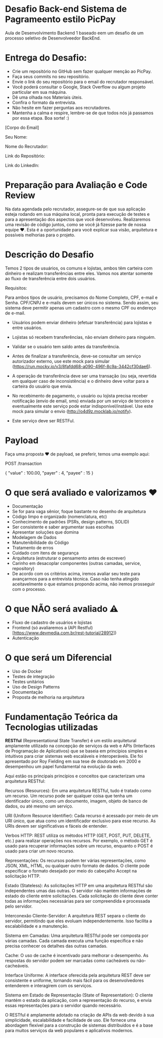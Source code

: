 # Desafio Back-end Sistema de Pagrameento estilo PicPay

Aula de Desenvolvimento Backend 1 baseado eem um desafio de um processo seletivo de Desenvolveedor BackEnd.


# Entrega do Desafio:

- Crie um repositório no GitHub sem fazer qualquer menção ao PicPay.
- Faça seus commits no seu repositório.
- Envie o link do seu repositório para o email do recrutador responsável.
- Você poderá consultar o Google, Stack Overflow ou algum projeto particular em sua máquina.
- Dê uma olhada nos Materiais úteis.
- Confira o formato da entrevista.
- Não hesite em fazer perguntas aos recrutadores.
- Mantenha a calma e respire, lembre-se de que todos nós já passamos por essa etapa. Boa sorte! :)

[Corpo do Email]

Seu Nome: 

Nome do Recrutador: 

Link do Repositório: 

Link do LinkedIn: 

# Preparação para Avaliação e Code Review

Na data agendada pelo recrutador, assegure-se de que sua aplicação esteja rodando em sua máquina local, pronta para execução de testes e para a apresentação dos aspectos que você desenvolveu. Realizaremos uma revisão de código juntos, como se você já fizesse parte de nossa equipe ❤️. Esta é a oportunidade para você explicar sua visão, arquitetura e possíveis melhorias para o projeto.

# Descrição do Desafio

Temos 2 tipos de usuários, os comuns e lojistas, ambos têm carteira com dinheiro e realizam transferências entre eles. Vamos nos atentar somente ao fluxo de transferência entre dois usuários.

Requisitos:

Para ambos tipos de usuário, precisamos do Nome Completo, CPF, e-mail e Senha. CPF/CNPJ e e-mails devem ser únicos no sistema. Sendo assim, seu sistema deve permitir apenas um cadastro com o mesmo CPF ou endereço de e-mail.

* Usuários podem enviar dinheiro (efetuar transferência) para lojistas e entre usuários.

* Lojistas só recebem transferências, não enviam dinheiro para ninguém.

* Validar se o usuário tem saldo antes da transferência.

* Antes de finalizar a transferência, deve-se consultar um serviço autorizador externo, use este mock para simular (https://run.mocky.io/v3/8fafdd68-a090-496f-8c9a-3442cf30dae6).

* A operação de transferência deve ser uma transação (ou seja, revertida em qualquer caso de inconsistência) e o dinheiro deve voltar para a carteira do usuário que envia.

* No recebimento de pagamento, o usuário ou lojista precisa receber notificação (envio de email, sms) enviada por um serviço de terceiro e eventualmente este serviço pode estar indisponível/instável. Use este mock para simular o envio (http://o4d9z.mocklab.io/notify).

* Este serviço deve ser RESTFul.

# Payload
Faça uma proposta ❤️ de payload, se preferir, temos uma exemplo aqui:

POST /transaction

{
    "value" : 100.00,
    "payer" : 4,
    "payee" : 15
}

# O que será avaliado e valorizamos ❤️

* Documentação
* Se for para vaga sênior, foque bastante no desenho de arquitetura
* Código limpo e organizado (nomenclatura, etc)
* Conhecimento de padrões (PSRs, design patterns, SOLID)
* Ser consistente e saber argumentar suas escolhas
* Apresentar soluções que domina
* Modelagem de Dados
* Manutenibilidade do Código
* Tratamento de erros
* Cuidado com itens de segurança
* Arquitetura (estruturar o pensamento antes de escrever)
* Carinho em desacoplar componentes (outras camadas, service, repository)
* De acordo com os critérios acima, iremos avaliar seu teste para avançarmos para a entrevista técnica. Caso não tenha atingido aceitavelmente o que estamos propondo acima, não iremos prosseguir com o processo.

# O que NÃO será avaliado ⚠️
* Fluxo de cadastro de usuários e lojistas
* Frontend (só avaliaremos a (API Restful)[https://www.devmedia.com.br/rest-tutorial/28912])
* Autenticação

# O que será um Diferencial
* Uso de Docker
* Testes de integração
* Testes unitários
* Uso de Design Patterns
* Documentação
* Proposta de melhoria na arquitetura

# Fundamentação Teórica da Tecnologias utilizadas

**RESTful** (Representational State Transfer) é um estilo arquitetural amplamente utilizado na concepção de serviços da web e APIs (Interfaces de Programação de Aplicativos) que se baseia em princípios simples e intuitivos para criar sistemas web escaláveis e interoperáveis. Ele foi apresentado por Roy Fielding em sua tese de doutorado em 2000 e desempenhou um papel fundamental na evolução da web.

Aqui estão os principais princípios e conceitos que caracterizam uma arquitetura RESTful:

Recursos (Resources): Em uma arquitetura RESTful, tudo é tratado como um recurso. Um recurso pode ser qualquer coisa que tenha um identificador único, como um documento, imagem, objeto de banco de dados, ou até mesmo um serviço.

URI (Uniform Resource Identifier): Cada recurso é acessado por meio de um URI único, que atua como um identificador exclusivo para esse recurso. As URIs devem ser significativas e fáceis de entender.

Verbos HTTP: REST utiliza os métodos HTTP (GET, POST, PUT, DELETE, etc.) para realizar operações nos recursos. Por exemplo, o método GET é usado para recuperar informações sobre um recurso, enquanto o POST é usado para criar um novo recurso.

Representações: Os recursos podem ter várias representações, como JSON, XML, HTML, ou qualquer outro formato de dados. O cliente pode especificar o formato desejado por meio do cabeçalho Accept na solicitação HTTP.

Estado (Stateless): As solicitações HTTP em uma arquitetura RESTful são independentes umas das outras. O servidor não mantém informações de estado do cliente entre solicitações. Cada solicitação do cliente deve conter todas as informações necessárias para ser compreendida e processada pelo servidor.

Interconexão Cliente-Servidor: A arquitetura REST separa o cliente do servidor, permitindo que eles evoluam independentemente. Isso facilita a escalabilidade e a manutenção.

Sistema em Camadas: Uma arquitetura RESTful pode ser composta por várias camadas. Cada camada executa uma função específica e não precisa conhecer os detalhes das outras camadas.

Cache: O uso de cache é incentivado para melhorar o desempenho. As respostas do servidor podem ser marcadas como cacheáveis ou não-cacheáveis.

Interface Uniforme: A interface oferecida pela arquitetura REST deve ser consistente e uniforme, tornando mais fácil para os desenvolvedores entenderem e interagirem com os serviços.

Sistema em Estado de Representação (State of Representation): O cliente mantém o estado da aplicação, com a representação do recurso, e envia essas representações para o servidor quando necessário.

O RESTful é amplamente adotado na criação de APIs da web devido à sua simplicidade, escalabilidade e facilidade de uso. Ele fornece uma abordagem flexível para a construção de sistemas distribuídos e é a base para muitos serviços da web populares e aplicativos modernos.



